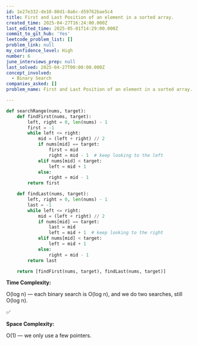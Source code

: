 ```yaml
---
id: 1e27e332-de10-80d1-8a6c-d59762bae5c4
title: First and Last Position of an element in a sorted array.
created_time: 2025-04-27T16:24:00.000Z
last_edited_time: 2025-05-01T14:29:00.000Z
commit_to_git_hub: 'Yes'
leetcode_problem_list: []
problem_link: null
my_confidence_level: High
number: 6
june_interviews_prep: null
last_solved: 2025-04-27T00:00:00.000Z
concept_involved:
  - Binary Search
companies_asked: []
problem_name: First and Last Position of an element in a sorted array.

---
```


```python
def searchRange(nums, target):
    def findFirst(nums, target):
        left, right = 0, len(nums) - 1
        first = -1
        while left <= right:
            mid = (left + right) // 2
            if nums[mid] == target:
                first = mid
                right = mid - 1  # keep looking to the left
            elif nums[mid] < target:
                left = mid + 1
            else:
                right = mid - 1
        return first

    def findLast(nums, target):
        left, right = 0, len(nums) - 1
        last = -1
        while left <= right:
            mid = (left + right) // 2
            if nums[mid] == target:
                last = mid
                left = mid + 1  # keep looking to the right
            elif nums[mid] < target:
                left = mid + 1
            else:
                right = mid - 1
        return last

    return [findFirst(nums, target), findLast(nums, target)]

```

**Time Complexity:**

O(log n) — each binary search is O(log n), and we do two searches, still O(log n).

✅

**Space Complexity:**

O(1) — we only use a few pointers.
